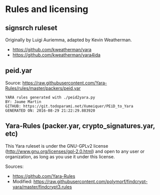 # Rules and licensing

## signsrch ruleset

Originally by Luigi Auriemma, adapted by Kevin Weatherman.

 - https://github.com/kweatherman/yara
 - https://github.com/kweatherman/yara4ida

## peid.yar

Source: https://raw.githubusercontent.com/Yara-Rules/rules/master/packers/peid.yar

```
YARA rules generated with ./peid2yara.py
BY: Jaume Martin
GITHUB: https://git.todoparami.net/Xumeiquer/PEiD_to_Yara
GENERATED ON: 2016-08-29 21:22:29.883920
```

## Yara-Rules (packer.yar, crypto_signatures.yar, etc)

This Yara ruleset is under the GNU-GPLv2 license (http://www.gnu.org/licenses/gpl-2.0.html) and open to any user or organization, as long as you use it under this license.

Sources:

 - https://github.com/Yara-Rules
 - Modified: https://raw.githubusercontent.com/polymorf/findcrypt-yara/master/findcrypt3.rules
